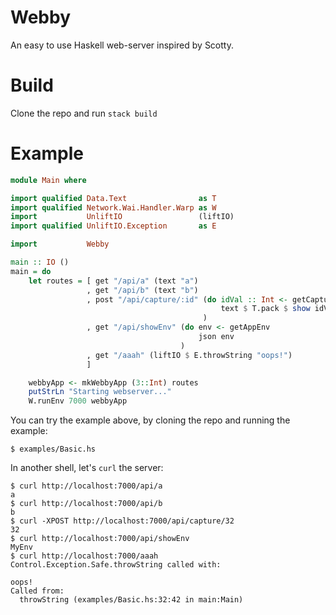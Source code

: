 # Webby

An easy to use Haskell web-server inspired by Scotty.

# Build

Clone the repo and run `stack build`

# Example

``` haskell
module Main where

import qualified Data.Text                as T
import qualified Network.Wai.Handler.Warp as W
import           UnliftIO                 (liftIO)
import qualified UnliftIO.Exception       as E

import           Webby

main :: IO ()
main = do
    let routes = [ get "/api/a" (text "a")
                 , get "/api/b" (text "b")
                 , post "/api/capture/:id" (do idVal :: Int <- getCapture "id"
                                               text $ T.pack $ show idVal
                                           )
                 , get "/api/showEnv" (do env <- getAppEnv
                                          json env
                                      )
                 , get "/aaah" (liftIO $ E.throwString "oops!")
                 ]

    webbyApp <- mkWebbyApp (3::Int) routes
    putStrLn "Starting webserver..."
    W.runEnv 7000 webbyApp
```

You can try the example above, by cloning the repo and running the
example:

``` shell
$ examples/Basic.hs
```

In another shell, let's `curl` the server:

``` shell
$ curl http://localhost:7000/api/a
a
$ curl http://localhost:7000/api/b
b
$ curl -XPOST http://localhost:7000/api/capture/32
32
$ curl http://localhost:7000/api/showEnv
MyEnv
$ curl http://localhost:7000/aaah
Control.Exception.Safe.throwString called with:

oops!
Called from:
  throwString (examples/Basic.hs:32:42 in main:Main)
```
